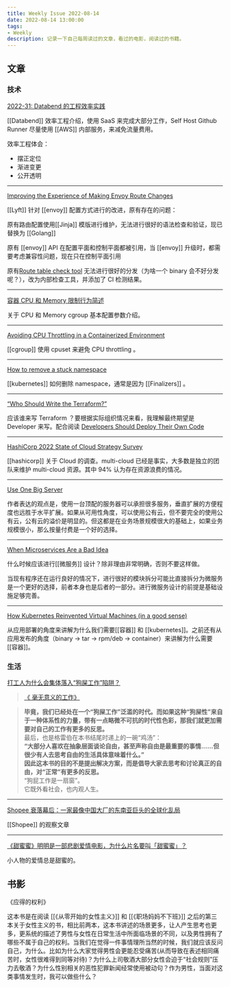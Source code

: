 ```yaml
---
title: Weekly Issue 2022-08-14
date: 2022-08-14 13:00:00
tags:
- Weekly
description: 记录一下自己每周读过的文章，看过的电影，阅读过的书籍。
---
```



## 文章

### 技术


[2022-31: Databend 的工程效率实践](https://xuanwo.io/reports/2022-31/)

[[Databend]] 效率工程介绍，使用 SaaS 来完成大部分工作，Self Host Github Runner 尽量使用 [[AWS]] 内部服务，来减免流量费用。

效率工程体会：

- 摆正定位
- 渐进变更
- 公开透明

---

[Improving the Experience of Making Envoy Route Changes](https://eng.lyft.com/improving-the-experience-of-making-envoy-route-changes-2a25dc8e1d44)

[[Lyft]] 针对 [[envoy]] 配置方式进行的改进，原有存在的问题：

原有路由配置使用[[Jinja]] 模版进行维护，无法进行很好的语法检查和验证，现已替换为 [[Golang]]

原有 [[envoy]] API 在配置平面和控制平面都被引用，当 [[envoy]] 升级时，都需要考虑兼容性问题，现在只在控制平面引用

原有[Route table check tool](https://www.envoyproxy.io/docs/envoy/latest/operations/tools/route_table_check_tool#route-table-check-tool) 无法进行很好的分发（为啥一个 binary 会不好分发呢？），改为内部检查工具，并添加了 CI 检测结果。

---

[容器 CPU 和 Memory 限制行为简述](https://www.manjusaka.blog/posts/2022/08/07/A-simple-introduction-about-cpu-and-memory-limit-in-docker/)

关于 CPU 和 Memory cgroup 基本配置参数介绍。


---

[Avoiding CPU Throttling in a Containerized Environment](https://www.uber.com/en-SG/blog/avoiding-cpu-throttling-in-a-containerized-environment/)

[[cgroup]] 使用 cpuset 来避免 CPU throttling 。

---

[How to remove a stuck namespace](https://blog.ediri.io/how-to-remove-a-stuck-namespace)

[[kubernetes]] 如何删除 namespace，通常是因为 [[Finalizers]] 。

---

[“Who Should Write the Terraform?”](https://zwischenzugs.com/2022/08/08/who-should-write-the-terraform/)

应该谁来写 Terraform ？要根据实际组织情况来看，我理解最终期望是 Developer 来写。配合阅读 [Developers Should Deploy Their Own Code](https://matt-rickard.com/developers-should-deploy-their-own-code)

---

[HashiCorp 2022 State of Cloud Strategy Survey](https://www.hashicorp.com/state-of-the-cloud)

[[hashicorp]] 关于 Cloud 的调查。multi-cloud 已经是事实，大多数是独立的团队来维护 multi-cloud 资源。其中 94% 认为存在资源浪费的情况。

---

[Use One Big Server](https://specbranch.com/posts/one-big-server/)

作者表达的观点是，使用一台顶配的服务器可以承担很多服务，垂直扩展的方便程度也远胜于水平扩展。如果从可用性角度，可以使用公有云，但不要完全的使用公有云，公有云的溢价是明显的。但这都是在业务场景规模很大的基础上，如果业务规模很小，那么按量付费是一个好的选择。

---

[When Microservices Are a Bad Idea](https://semaphoreci.com/blog/bad-microservices)

什么时候应该进行[[微服务]] 设计？除非理由非常明确，否则不要这样做。

当现有程序还在运行良好的情况下，进行很好的模块拆分可能比直接拆分为微服务是一个更好的选择，前者本身也是后者的一部分。进行微服务设计的前提是基础设施足够完善。

---

[How Kubernetes Reinvented Virtual Machines (in a good sense)](https://iximiuz.com/en/posts/kubernetes-vs-virtual-machines/)

从应用部署的角度来讲解为什么我们需要[[容器]] 和 [[kubernetes]]。之前还有从应用发布的角度（binary -> tar -> rpm/deb -> container）来讲解为什么需要[[容器]]。


### 生活

[打工人为什么会集体落入“狗屎工作”陷阱？](https://daily.zhihu.com/story/9751475)

> [《 毫无意义的工作》](https://book.douban.com/subject/35929434/)

> **毕竟，我们已经处在一个“狗屎工作”泛滥的时代。而如果这种“狗屎性”来自于一种体系性的力量，带有一点略微不可抗的时代性色彩，那我们就更加需要对自己的工作有更多的反思。**  
最后，也是格雷伯在本书结尾时递上的一碗“鸡汤”：  
**“大部分人喜欢在抽象层面谈论自由，甚至声称自由是最重要的事情……但很少有人去思考自由的生活具体意味着什么。”**  
**因此这本书的目的不是提出解决方案，而是倡导大家去思考和讨论真正的自由，对“正常”有更多的反思。**  
“狗屁工作是一扇窗”。  
它既外看社会，也内观人生。
    

---

[Shopee 衰落幕后：一家最像中国大厂的东南亚巨头的全球化乱局](https://mp.weixin.qq.com/s/3AJ32QiIFz-5xzWiiyCHIA)

[[Shopee]] 的观察文章

---

[《甜蜜蜜》明明是一部悲剧爱情电影，为什么片名要叫「甜蜜蜜」？](https://daily.zhihu.com/story/9751613)

小人物的爱情总是甜蜜的。


## 书影

《应得的权利》

这本书是在阅读 [[《从零开始的女性主义》]] 和 [[《职场妈妈不下班》]] 之后的第三本关于女性主义的书，相比前两本，这本书讲述的场景更多，让人产生思考也更多，更系统的描述了男性与女性在日常生活中所面临场景的不同，以及男性拥有了哪些不属于自己的权利。当我们在觉得一件事情理所当然的时候，我们就应该反问自己，为什么。比如为什么大家觉得男性会更能忍受痛苦(从而导致在表述相同痛苦时，女性很难得到同等对待)？为什么上司敬酒大部分女性会迫于“社会规则”压力去敬酒？为什么性别相关的恶性犯罪新闻经常使用被动句？作为男性，当面对这类事情发生时，我可以做些什么？